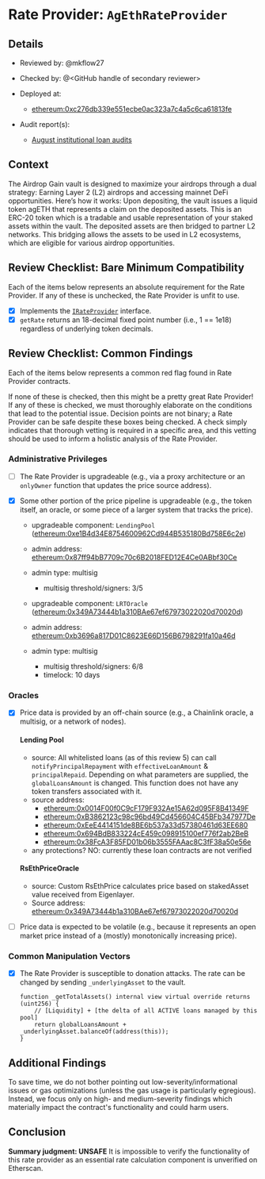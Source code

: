 # Rate Provider: `AgEthRateProvider`

## Details
- Reviewed by: @mkflow27
- Checked by: @\<GitHub handle of secondary reviewer\>
- Deployed at:
    - [ethereum:0xc276db339e551ecbe0ac323a7c4a5c6ca61813fe](https://etherscan.io/address/0xc276db339e551ecbe0ac323a7c4a5c6ca61813fe#code)

- Audit report(s):
    - [August institutional loan audits](https://institutional-docs.fractalprotocol.org/o6pxRk8iuJtUnSajR9d6/smart-contracts/risks-and-audits)

## Context
The Airdrop Gain vault is designed to maximize your airdrops through a dual strategy: Earning Layer 2 (L2) airdrops and accessing mainnet DeFi opportunities. Here’s how it works:
Upon depositing, the vault issues a liquid token agETH that represents a claim on the deposited assets. This is an ERC-20 token which is a tradable and usable representation of your staked assets within the vault. The deposited assets are then bridged to partner L2 networks. This bridging allows the assets to be used in L2 ecosystems, which are eligible for various airdrop opportunities.

## Review Checklist: Bare Minimum Compatibility
Each of the items below represents an absolute requirement for the Rate Provider. If any of these is unchecked, the Rate Provider is unfit to use.

- [x] Implements the [`IRateProvider`](https://github.com/balancer/balancer-v2-monorepo/blob/bc3b3fee6e13e01d2efe610ed8118fdb74dfc1f2/pkg/interfaces/contracts/pool-utils/IRateProvider.sol) interface.
- [x] `getRate` returns an 18-decimal fixed point number (i.e., 1 == 1e18) regardless of underlying token decimals.

## Review Checklist: Common Findings
Each of the items below represents a common red flag found in Rate Provider contracts.

If none of these is checked, then this might be a pretty great Rate Provider! If any of these is checked, we must thoroughly elaborate on the conditions that lead to the potential issue. Decision points are not binary; a Rate Provider can be safe despite these boxes being checked. A check simply indicates that thorough vetting is required in a specific area, and this vetting should be used to inform a holistic analysis of the Rate Provider.

### Administrative Privileges
- [ ] The Rate Provider is upgradeable (e.g., via a proxy architecture or an `onlyOwner` function that updates the price source address).

- [x] Some other portion of the price pipeline is upgradeable (e.g., the token itself, an oracle, or some piece of a larger system that tracks the price).
    - upgradeable component: `LendingPool` ([ethereum:0xe1B4d34E8754600962Cd944B535180Bd758E6c2e](https://etherscan.io/address/0xe1B4d34E8754600962Cd944B535180Bd758E6c2e))
    - admin address: [ethereum:0x87ff94bB7709c70c6B2018FED12E4Ce0ABbf30Ce](https://etherscan.io/address/0x87ff94bB7709c70c6B2018FED12E4Ce0ABbf30Ce)
    - admin type: multisig
        - multisig threshold/signers: 3/5
    
    - upgradeable component: `LRTOracle` ([ethereum:0x349A73444b1a310BAe67ef67973022020d70020d](https://etherscan.io/address/0x349A73444b1a310BAe67ef67973022020d70020d))
    - admin address: [ethereum:0xb3696a817D01C8623E66D156B6798291fa10a46d](https://etherscan.io/address/0xb3696a817D01C8623E66D156B6798291fa10a46d#code)
    - admin type: multisig
        - multisig threshold/signers: 6/8
        - timelock: 10 days

### Oracles
- [x] Price data is provided by an off-chain source (e.g., a Chainlink oracle, a multisig, or a network of nodes).
    #### Lending Pool
    - source: All whitelisted loans (as of this review 5) can call `notifyPrincipalRepayment` with `effectiveLoanAmount` & `principalRepaid`. Depending on what parameters are supplied, the `globalLoansAmount` is changed. This function does not have any token transfers associated with it. 
    - source address: 
        - [ethereum:0x0014F00f0C9cF179F932Ae15A62d095F8B41349F](https://etherscan.io/address/0x0014F00f0C9cF179F932Ae15A62d095F8B41349F)
        - [ethereum:0xB3862123c98c96bd49Cd456604C45BFb347977De](https://etherscan.io/address/0xB3862123c98c96bd49Cd456604C45BFb347977De#code)
        - [ethereum:0xEeE4414151de8BE6b537a33d57380461d63EE680](https://etherscan.io/address/0xEeE4414151de8BE6b537a33d57380461d63EE680)
        - [ethereum:0x694BdB833224cE459c098915100ef776f2ab2BeB](https://etherscan.io/address/0x694BdB833224cE459c098915100ef776f2ab2BeB)
        - [ethereum:0x38FcA3F85FD01b06b3555FAAac8C3fF38a50e56e](https://etherscan.io/address/0x38FcA3F85FD01b06b3555FAAac8C3fF38a50e56e)
    - any protections? NO: currently these loan contracts are not verified

    #### RsEthPriceOracle
    - source: Custom RsEthPrice calculates price based on stakedAsset value received from Eigenlayer.
    - Source address: [ethereum:0x349A73444b1a310BAe67ef67973022020d70020d](https://etherscan.io/address/0x349A73444b1a310BAe67ef67973022020d70020d)



- [ ] Price data is expected to be volatile (e.g., because it represents an open market price instead of a (mostly) monotonically increasing price).

### Common Manipulation Vectors
- [x] The Rate Provider is susceptible to donation attacks.
    The rate can be changed by sending `_underlyingAsset` to the vault.
    ```solidity
    function _getTotalAssets() internal view virtual override returns (uint256) {
        // [Liquidity] + [the delta of all ACTIVE loans managed by this pool]
        return globalLoansAmount + _underlyingAsset.balanceOf(address(this));
    }
    ```

## Additional Findings
To save time, we do not bother pointing out low-severity/informational issues or gas optimizations (unless the gas usage is particularly egregious). Instead, we focus only on high- and medium-severity findings which materially impact the contract's functionality and could harm users.

## Conclusion
**Summary judgment: UNSAFE**
It is impossible to verify the functionality of this rate provider as an essential rate calculation component is unverified on Etherscan.

